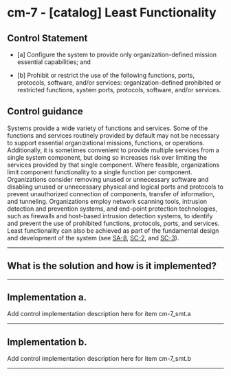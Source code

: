 # cm-7 - \[catalog\] Least Functionality

## Control Statement

- \[a\] Configure the system to provide only organization-defined mission essential capabilities; and

- \[b\] Prohibit or restrict the use of the following functions, ports, protocols, software, and/or services: organization-defined prohibited or restricted functions, system ports, protocols, software, and/or services.

## Control guidance

Systems provide a wide variety of functions and services. Some of the functions and services routinely provided by default may not be necessary to support essential organizational missions, functions, or operations. Additionally, it is sometimes convenient to provide multiple services from a single system component, but doing so increases risk over limiting the services provided by that single component. Where feasible, organizations limit component functionality to a single function per component. Organizations consider removing unused or unnecessary software and disabling unused or unnecessary physical and logical ports and protocols to prevent unauthorized connection of components, transfer of information, and tunneling. Organizations employ network scanning tools, intrusion detection and prevention systems, and end-point protection technologies, such as firewalls and host-based intrusion detection systems, to identify and prevent the use of prohibited functions, protocols, ports, and services. Least functionality can also be achieved as part of the fundamental design and development of the system (see [SA-8](#sa-8), [SC-2](#sc-2), and [SC-3](#sc-3)).

______________________________________________________________________

## What is the solution and how is it implemented?

<!-- Please leave this section blank and enter implementation details in the parts below. -->

______________________________________________________________________

## Implementation a.

Add control implementation description here for item cm-7_smt.a

______________________________________________________________________

## Implementation b.

Add control implementation description here for item cm-7_smt.b

______________________________________________________________________
